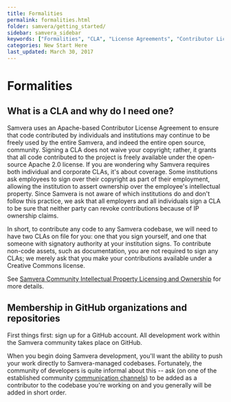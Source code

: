 ```yaml
---
title: Formalities
permalink: formalities.html
folder: samvera/getting_started/
sidebar: samvera_sidebar
keywords: ["Formalities", "CLA", "License Agreements", "Contributor License Agreement"]
categories: New Start Here
last_updated: March 30, 2017
---
```

# Formalities

## What is a CLA and why do I need one?

Samvera uses an Apache-based Contributor License Agreement to ensure that code contributed by individuals and institutions may continue to be freely used by the entire Samvera, and indeed the entire open source, community. Signing a CLA does not waive your copyright; rather, it grants that all code contributed to the project is freely available under the open-source Apache 2.0 license. If you are wondering why Samvera requires both individual and corporate CLAs, it's about coverage. Some institutions ask employees to sign over their copyright as part of their employment, allowing the institution to assert ownership over the employee's intellectual property. Since Samvera is not aware of which institutions do and don't follow this practice, we ask that all employers and all individuals sign a CLA to be sure that neither party can revoke contributions because of IP ownership claims.

In short, to contribute any code to any Samvera codebase, we will need to have two CLAs on file for you: one that you sign yourself, and one that someone with signatory authority at your institution signs. To contribute non-code assets, such as documentation, you are not required to sign any CLAs; we merely ask that you make your contributions available under a Creative Commons license.

See [Samvera Community Intellectual Property Licensing and Ownership](https://wiki.duraspace.org/display/samvera/Samvera+Community+Intellectual+Property+Licensing+and+Ownership) for more details.

## Membership in GitHub organizations and repositories

First things first: sign up for a GitHub account. All development work within the Samvera community takes place on GitHub.

When you begin doing Samvera development, you'll want the ability to push your work directly to Samvera-managed codebases. Fortunately, the community of developers is quite informal about this -- ask (on one of the established community [communication channels](communication.html)) to be added as a contributor to the codebase you're working on and you generally will be added in short order.
